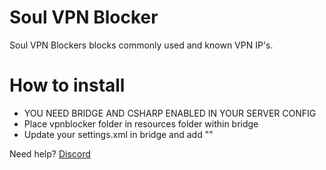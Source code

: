 # Soul VPN Blocker
Soul VPN Blockers blocks commonly used and known VPN IP's.

# How to install
- YOU NEED BRIDGE AND CSHARP ENABLED IN YOUR SERVER CONFIG
- Place vpnblocker folder in resources folder within bridge
- Update your settings.xml in bridge and add "<resource src="vpnblocker" />"

Need help? [Discord](https://discord.gg/x4JrPep)
